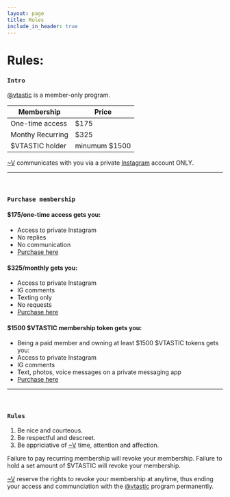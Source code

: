 ```yaml
---
layout: page
title: Rules
include_in_header: true
---
```


# Rules: 

### `Intro`
[@vtastic](https://pages.github.com/) is a member-only program.

| Membership | Price |
| --- | --- |
| One-time access | $175 |
| Monthy Recurring | $325 |
| $VTASTIC holder | minumum $1500 |

[~V](https://pages.github.com/) communicates with you via a private [Instagram](https://pages.github.com/) account ONLY.

________
<br>

### `Purchase membership`

#### $175/one-time access gets you:
- Access to private Instagram
- No replies
- No communication
- [Purchase here](https://pages.github.com/)

#### $325/monthly gets you:
- Access to private Instagram
- IG comments
- Texting only
- No requests
- [Purchase here](https://pages.github.com/)

#### $1500 $VTASTIC membership token gets you:
- Being a paid member and owning at least $1500 $VTASTIC tokens gets you:
- Access to private Instagram
- IG comments
- Text, photos, voice messages on a private messaging app
- [Purchase here](https://pages.github.com/)

________
<br>

### `Rules`

1. Be nice and courteous.
2. Be respectful and descreet.
3. Be appriciative of [~V](https://pages.github.com/) time, attention and affection.

Failure to pay recurring membership will revoke your membership.
Failure to hold a set amount of $VTASTIC will revoke your membership.

[~V](https://pages.github.com/) reserve the rights to revoke your membership at anytime, thus ending your access and communciation with the [@vtastic](https://pages.github.com/) program permanently.







